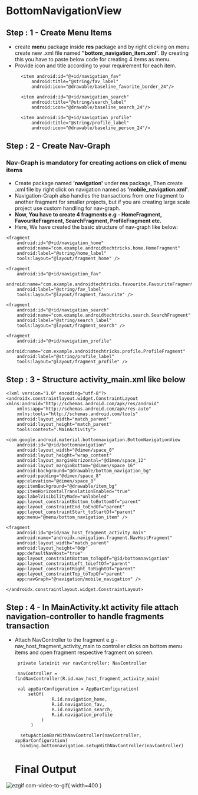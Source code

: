# BottomNavigationView

## **Step : 1 -** Create Menu Items
- create **menu** package inside **res** package and by right clicking on menu create new .xml file named **"bottom_navigation_item.xml'**. By creating this you have to paste below code for creating 4 items as menu.
- Provide icon and title according to your requirement for each item.
  
<?xml version="1.0" encoding="utf-8"?>
<menu xmlns:android="http://schemas.android.com/apk/res/android">
    <item android:id="@+id/navigation_home"
        android:title="@string/home_label"
        android:icon="@drawable/baseline_home_24"/>

    <item android:id="@+id/navigation_fav"
        android:title="@string/fav_label"
        android:icon="@drawable/baseline_favorite_border_24"/>

    <item android:id="@+id/navigation_search"
        android:title="@string/search_label"
        android:icon="@drawable/baseline_search_24"/>

    <item android:id="@+id/navigation_profile"
        android:title="@string/profile_label"
        android:icon="@drawable/baseline_person_24"/>
</menu>

## **Step : 2 -** Create Nav-Graph
### Nav-Graph is mandatory for creating actions on click of menu items
- Create package named **'navigation'** under **res** package,
  Then create .xml file by right click on navigation named as **'mobile_navigation.xml'**.
- Navigation-Graph also handles the transactions from one fragment to another fragment for smaller projects, but if you are creating large scale project use custom
  handling for nav-graph.
- **Now, You have to create 4 fragments e.g - HomeFragment, FavouriteFragment, SearchFragment, ProfileFragment etc.**
- Here, We have created the basic structure of nav-graph like below:

<?xml version="1.0" encoding="utf-8"?>
<navigation xmlns:android="http://schemas.android.com/apk/res/android"
    xmlns:app="http://schemas.android.com/apk/res-auto"
    xmlns:tools="http://schemas.android.com/tools"
    android:id="@+id/mobile_navigation"
    app:startDestination="@+id/navigation_home">

    <fragment
        android:id="@+id/navigation_home"
        android:name="com.example.androidtechtricks.home.HomeFragment"
        android:label="@string/home_label"
        tools:layout="@layout/fragment_home" />

    <fragment
        android:id="@+id/navigation_fav"
        android:name="com.example.androidtechtricks.favourite.FavouriteFragment"
        android:label="@string/fav_label"
        tools:layout="@layout/fragment_favourite" />

    <fragment
        android:id="@+id/navigation_search"
        android:name="com.example.androidtechtricks.search.SearchFragment"
        android:label="@string/search_label"
        tools:layout="@layout/fragment_search" />

    <fragment
        android:id="@+id/navigation_profile"
        android:name="com.example.androidtechtricks.profile.ProfileFragment"
        android:label="@string/profile_label"
        tools:layout="@layout/fragment_profile" />

</navigation>

## **Step : 3 -** Structure **activity_main.xml** like below

    <?xml version="1.0" encoding="utf-8"?>
    <androidx.constraintlayout.widget.ConstraintLayout xmlns:android="http://schemas.android.com/apk/res/android"
        xmlns:app="http://schemas.android.com/apk/res-auto"
        xmlns:tools="http://schemas.android.com/tools"
        android:layout_width="match_parent"
        android:layout_height="match_parent"
        tools:context=".MainActivity">

    <com.google.android.material.bottomnavigation.BottomNavigationView
        android:id="@+id/bottomnavigation"
        android:layout_width="@dimen/space_0"
        android:layout_height="wrap_content"
        android:layout_marginHorizontal="@dimen/space_12"
        android:layout_marginBottom="@dimen/space_16"
        android:background="@drawable/bottom_navigation_bg"
        android:padding="@dimen/space_8"
        app:elevation="@dimen/space_8"
        app:itemBackground="@drawable/item_bg"
        app:itemHorizontalTranslationEnabled="true"
        app:labelVisibilityMode="unlabeled"
        app:layout_constraintBottom_toBottomOf="parent"
        app:layout_constraintEnd_toEndOf="parent"
        app:layout_constraintStart_toStartOf="parent"
        app:menu="@menu/bottom_navigation_item" />

    <fragment
        android:id="@+id/nav_host_fragment_activity_main"
        android:name="androidx.navigation.fragment.NavHostFragment"
        android:layout_width="match_parent"
        android:layout_height="0dp"
        app:defaultNavHost="true"
        app:layout_constraintBottom_toTopOf="@id/bottomnavigation"
        app:layout_constraintLeft_toLeftOf="parent"
        app:layout_constraintRight_toRightOf="parent"
        app:layout_constraintTop_toTopOf="parent"
        app:navGraph="@navigation/mobile_navigation" />

    </androidx.constraintlayout.widget.ConstraintLayout>

## **Step : 4 -** In **MainActivity.kt** activity file attach navigation-controller to handle fragments transaction 
- Attach NavController to the fragment e.g - nav_host_fragment_activity_main to controller clicks on bottom menu items and open fragment respective fragment on screen.

       private lateinit var navController: NavController
       
       navController = findNavController(R.id.nav_host_fragment_activity_main)

       val appBarConfiguration = AppBarConfiguration(
           setOf(
                    R.id.navigation_home,
                    R.id.navigation_fav,
                    R.id.navigation_search,
                    R.id.navigation_profile
                )
            )
         
        setupActionBarWithNavController(navController, appBarConfiguration)
        binding.bottomnavigation.setupWithNavController(navController)


  # Final Output
 ![ezgif com-video-to-gif](https://github.com/AndroidTechTricks/BottomNavigationView/assets/138967229/af63918a-6c36-4501-b076-7dc3186562b9){ width=400 }

  

